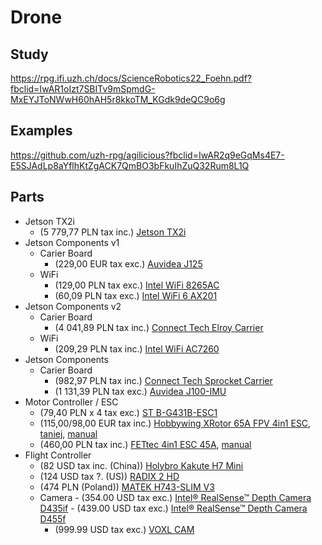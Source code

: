# Drone

## Study
https://rpg.ifi.uzh.ch/docs/ScienceRobotics22_Foehn.pdf?fbclid=IwAR1oIzt7SBITv9mSpmdG-MxEYJToNWwH60hAH5r8kkoTM_KGdk9deQC9o6g

## Examples
https://github.com/uzh-rpg/agilicious?fbclid=IwAR2q9eGqMs4E7-E5SJAdLp8aYflhKtZgACK7QmBO3bFkuIhZuQ32Rum8L1Q

## Parts
- Jetson TX2i
	- (5 779,77 PLN tax inc.) 		[Jetson TX2i](https://kamami.pl/komputery-nvidia-jetson/574733-modul-nvidia-jetson-tx2i.html)
- Jetson Components v1
	- Carier Board 
		- (229,00 EUR tax exc.) 	[Auvidea J125](https://auvidea.eu/product/j125-70727/)
	- WiFi
		- (129,00 PLN tax exc.) 	[Intel WiFi 8265AC](https://botland.com.pl/akcesoria-do-nvidia/17384-karta-sieciowa-wifi-intel-8265ac-dla-nvidia-jetson-nano-5904422327415.html?cd=18298825651&ad=&kd=&gad_source=1&gclid=CjwKCAiA0PuuBhBsEiwAS7fsNds8_BiiGisGl1tBW-07N3tdaZZ9p79JykLQDYbllLQ5iuvkzNGJ7RoCNdIQAvD_BwE)
		- (60,09 PLN tax exc.) 		[Intel WiFi 6 AX201](https://www.mouser.pl/ProductDetail/Intel/AX201NGWGNV?qs=rkhjVJ6%2F3EJ6fIb3EjIiig%3D%3D&mgh=1&vip=1&gad_source=1&gclid=CjwKCAiA0PuuBhBsEiwAS7fsNSiI6Puw0b9atNgDd4dbzkUsXKLP7hk5-GqJzQsOwVIn9UgXuIX7TxoC_AIQAvD_BwE)
- Jetson Components v2
	- Carier Board
		- (4 041,89 PLN tax inc.)	[Connect Tech Elroy Carrier](https://kamami.pl/akcesoria-nvidia-jetson/574864-elroy-carrier-plyta-bazowa-dla-nvidia-jetson-tx1tx2tx2i.html)
	- WiFi
		- (209,29 PLN tax inc.) 	[Intel WiFi AC7260](https://www.tonitrus.com/pl/sprz-281-t-sieciowy/akcesoria/others-4/10199759-003-intel-7260.hmwwb.r-intel-dual-band-wireless-ac-7260-netzwerkadapter/?number=10199759-003&gad_source=1&gclid=CjwKCAiA0PuuBhBsEiwAS7fsNR4Zg_wnkB5KAeg0ky_vk1LLJ1W760kkDMXtG9wtU1wjDaZP-971YRoCOKgQAvD_BwE)
- Jetson Components
	- Carier Board
		- (982,97 PLN tax inc.) 	[Connect Tech Sprocket Carrier](https://kamami.pl/nvidia-jetson/577581-sprocket-carrier-plyta-bazowa-dla-nvidia-jetson-tx1tx2tx2i-asg0008.html)
		- (1 131,39 PLN tax exc.) 	[Auvidea J100-IMU](https://www.mouser.pl/ProductDetail/Auvidea/70702?qs=EU6FO9ffTwdHIkn%2FeQ7%2FcQ%3D%3D)
- Motor Controller / ESC
	- (79,40 PLN x 4 tax exc.)		[ST B-G431B-ESC1](https://www.mouser.pl/ProductDetail/STMicroelectronics/B-G431B-ESC1?qs=%252B6g0mu59x7KUfhaFDGurZQ%3D%3D&mgh=1&vip=1&gad_source=1&gclid=CjwKCAiA0PuuBhBsEiwAS7fsNdf6RitS_cHawTvKrOvMl0w4W69snSuc4eCCCw5a2GVGfBZqjqGNZxoCQs4QAvD_BwE)
   	- (115,00/98,00 EUR tax inc.)			[Hobbywing XRotor 65A FPV 4in1 ESC](https://shop.robitronic.com/en/hobbywing-xrotor-65a-fpv-4in1-esc-hw30902064), [taniej](https://www.monsterhopups.de/Hobbywing-HW30902064-XRotor-65A-FPV-4in1-controller?gad_source=1), [manual](https://www.hobbywing.com/en/uploads/file/20230113/a97ade00854e1f1a4a1f7aa1dd9f499f.pdf)
   	- (460,00 PLN tax inc.)			[FETtec 4in1 ESC 45A](https://dronostrefa.pl/strona-glowna/6716-fettec-4in1-esc-45a.html), [manual](https://fettec.net/media/pdf/cf/1e/c0/FETtec_ESC_45a_Manual.pdf)
- Flight Controller
	- (82 USD tax inc. (China))		[Holybro Kakute H7 Mini](https://rcdrone.top/pl/products/holybro-kakute-h7-mini-flight-controller)
   	- (124 USD tax ?. (US))			[RADIX 2 HD](https://www.brainfpv.com/product/radix-2-hd-flight-controller/)
   	- (474 PLN (Poland))			[MATEK H743-SLIM V3](https://rcmaniak.pl/pl/p/MATEK-H743-SLIM-V3-Flight-Controller/4860)
  - Camera
    	- (354.00 USD tax exc.) 		[Intel® RealSense™ Depth Camera D435if](https://store.intelrealsense.com/buy-intel-realsense-depth-camera-d435if.html)
    	- (439.00 USD tax exc.)			[Intel® RealSense™ Depth Camera D455f](https://store.intelrealsense.com/buy-intel-realsense-depth-camera-d435if.html)
	- (999.99 USD tax exc.)			[VOXL CAM](https://www.modalai.com/products/voxl-cam?variant=39543794565171)
